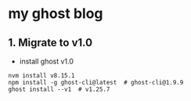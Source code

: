 # my ghost blog

## 1. Migrate to v1.0

* install ghost v1.0

```
nvm install v8.15.1
npm install -g ghost-cli@latest  # ghost-cli@1.9.9
ghost install --v1  # v1.25.7
```
